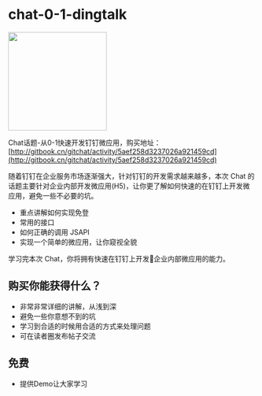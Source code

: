 # chat-0-1-dingtalk

<div>
  <img src="http://images.w3crange.com/chat-0-1-dingtalk-demo.png" width="200">
</div>

Chat话题-从0-1快速开发钉钉微应用，购买地址：[http://gitbook.cn/gitchat/activity/5aef258d3237026a921459cd](http://gitbook.cn/gitchat/activity/5aef258d3237026a921459cd)

随着钉钉在企业服务市场逐渐强大，针对钉钉的开发需求越来越多，本次 Chat 的话题主要针对企业内部开发微应用(H5)，让你更了解如何快速的在钉钉上开发微应用，避免一些不必要的坑。

- 重点讲解如何实现免登
- 常用的接口
- 如何正确的调用 JSAPI
- 实现一个简单的微应用，让你窥视全貌

学习完本次 Chat，你将拥有快速在钉钉上开发企业内部微应用的能力。

## 购买你能获得什么？

- 非常非常详细的讲解，从浅到深
- 避免一些你意想不到的坑
- 学习到合适的时候用合适的方式来处理问题
- 可在读者圈发布帖子交流

## 免费

- 提供Demo让大家学习